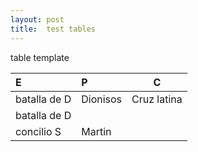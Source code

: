```yaml
---
layout: post
title:  test tables
---
```




table template

|  E                        | P              |  C              |
|:--------------------------|:----- |-----   |
|  batalla de D              | Dionisos     |  Cruz latina   |
|  batalla de D              |             |     |
 concilio        S           |     Martin   |                |
